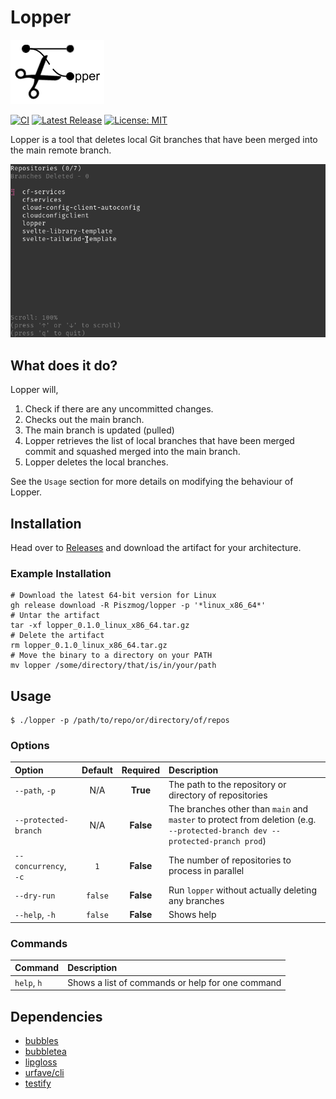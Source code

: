 # Lopper

![icon](assets/icon.png)

[![CI](https://github.com/Piszmog/lopper/actions/workflows/ci.yml/badge.svg)](https://github.com/Piszmog/lopper/actions/workflows/ci.yml)
[![Latest Release](https://img.shields.io/github/v/release/Piszmog/lopper)](https://img.shields.io/github/v/release/Piszmog/lopper)
[![License: MIT](https://img.shields.io/badge/License-MIT-yellow.svg)](https://opensource.org/licenses/MIT)

Lopper is a tool that deletes local Git branches that have been merged into the main remote branch.

![running](assets/running.gif)

## What does it do?

Lopper will,

1. Check if there are any uncommitted changes.
2. Checks out the main branch.
3. The main branch is updated (pulled)
4. Lopper retrieves the list of local branches that have been merged commit and squashed merged into the main branch.
5. Lopper deletes the local branches.

See the `Usage` section for more details on modifying the behaviour of Lopper.

## Installation

Head over to [Releases](https://github.com/Piszmog/lopper/releases) and download the artifact for your architecture.

### Example Installation

```shell
# Download the latest 64-bit version for Linux
gh release download -R Piszmog/lopper -p '*linux_x86_64*'
# Untar the artifact
tar -xf lopper_0.1.0_linux_x86_64.tar.gz
# Delete the artifact
rm lopper_0.1.0_linux_x86_64.tar.gz   
# Move the binary to a directory on your PATH
mv lopper /some/directory/that/is/in/your/path
```

## Usage

```shell
$ ./lopper -p /path/to/repo/or/directory/of/repos 
```

### Options

| Option                 | Default | Required  | Description                                                                                                                  |
|:-----------------------|:-------:|:---------:|:-----------------------------------------------------------------------------------------------------------------------------|
| `--path`, `-p`         |   N/A   | **True**  | The path to the repository or directory of repositories                                                                      |
| `--protected-branch`   |   N/A   | **False** | The branches other than `main` and `master` to protect from deletion (e.g. `--protected-branch dev --protected-pranch prod`) |
| `--concurrency`, `-c`  |   `1`   | **False** | The number of repositories to process in parallel                                                                            |
| `--dry-run`            | `false` | **False** | Run `lopper` without actually deleting any branches                                                                          |
| `--help`, `-h`         | `false` | **False** | Shows help                                                                                                                   |

### Commands

| Command     | Description                                      |
|:------------|:-------------------------------------------------|
| `help`, `h` | Shows a list of commands or help for one command |

## Dependencies

* [bubbles](https://github.com/charmbracelet/bubbles)
* [bubbletea](https://github.com/charmbracelet/bubbletea/)
* [lipgloss](https://github.com/charmbracelet/lipgloss)
* [urfave/cli](https://github.com/urfave/cli)
* [testify](https://github.com/stretchr/testify)
